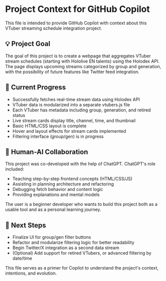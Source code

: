 
# Project Context for GitHub Copilot

This file is intended to provide GitHub Copilot with context about this VTuber streaming schedule integration project.

## 💡 Project Goal

The goal of this project is to create a webpage that aggregates VTuber stream schedules (starting with Hololive EN talents) using the Holodex API. The page displays upcoming streams categorized by group and generation, with the possibility of future features like Twitter feed integration.

## 🎯 Current Progress

- Successfully fetches real-time stream data using Holodex API
- VTuber data is modularized into a separate vtubers.js file
- Each VTuber has metadata including group, generation, and retired status
- Live stream cards display title, channel, time, and thumbnail
- Basic HTML/CSS layout is complete
- Hover and layout effects for stream cards implemented
- Filtering interface (group/gen) is in progress

## 🤖 Human-AI Collaboration

This project was co-developed with the help of ChatGPT. ChatGPT's role included:

- Teaching step-by-step frontend concepts (HTML/CSS/JS)
- Assisting in planning architecture and refactoring
- Debugging fetch behavior and content logic
- Providing explanations and mental models

The user is a beginner developer who wants to build this project both as a usable tool and as a personal learning journey.

## 🧩 Next Steps

- Finalize UI for group/gen filter buttons
- Refactor and modularize filtering logic for better readability
- Begin Twitter/X integration as a second data stream
- (Optional) Add support for retired VTubers, or advanced filtering by date/time

This file serves as a primer for Copilot to understand the project's context, intentions, and evolution.
